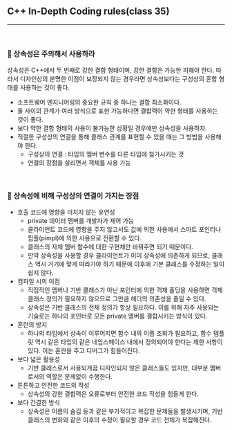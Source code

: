 ## C++ In-Depth Coding rules(class 35)

***

<br>

### :pushpin: 상속성은 주의해서 사용하라

상속성은 C++에서 두 번째로 강한 결합 형태이며, 강한 결합은 가능한 피해야 한다. 따라서 디자인상의 분명한 이점이 보장되지 않는 경우라면 상속성보다는 구성상의 혼합 형태를 사용하는 것이 좋다.

- 소프트웨어 엔지니어링의 중요한 규칙 중 하나는 결합 최소화이다.
- 둘 사이의 관계가 여러 방식으로 표현 가능하다면 결합력이 약한 형태를 사용하는 것이 좋다.
- 보다 약한 결합 형태의 사용이 불가능한 상황일 경우에만 상속성을 사용하자.
- 적절한 구성상의 연결을 통해 클래스 관계를 표현할 수 있을 때는 그 방법을 사용해야 한다.
  - 구성상의 연결 : 타입의 멤버 변수를 다른 타입에 첨가시키는 것
  - 연결의 장점을 살리면서 객체를 사용 가능

<br>

### :pushpin: 상속성에 비해 구성상의 연결이 가지는 장점

- 호출 코드에 영향을 미치지 않는 유연성
  - private 데이터 멤버를 개발자가 제어 가능
  - 클라이언트 코드에 영향을 주지 않고서도 값에 의한 사용에서 스마트 포인터나 핌플(pimpl)에 의한 사용으로 전환할 수 있다.
  - 클래스의 자체 멤버 함수에 대한 구현체만 바꿔주면 되기 때문이다.
  - 만약 상속성을 사용할 경우 클라이언트가 이미 상속성에 의존하게 되므로, 클래스 역시 거기에 맞게 따라가야 하기 때문에 이후에 기본 클래스를 수정하는 일이 쉽지 않다.
- 컴파일 시의 이점
  - 직접적인 멤버나 기반 클래스가 아닌 포인터에 의한 객체 홀딩을 사용하면 객체 클래스 정의가 필요하지 않으므로 그만큼 헤더의 의존성을 줄일 수 있다.
  - 상속성은 기반 클래스의 전체 정의가 항상 필요하다. 이를 위해 자주 사용되는 기술로는 하나의 포인터로 모든 private 멤버를 결합시키는 방식이 있다.
- 혼란의 방지
  - 하나의 타입에서 상속이 이루어지면 함수 내의 이름 조회가 필요하고, 함수 템플릿 역시 같은 타입의 같은 네임스페이스 내에서 정의되어야 한다는 제한 사항이 있다. 이는 혼란을 주고 디버그가 힘들어진다.
- 보다 넓은 활용성
  - 기반 클래스로서 사용되게끔 디자인되지 않은 클래스들도 있지만, 대부분 멤버로서의 역할은 문제없이 수행한다.
- 튼튼하고 안전한 코드의 작성
  - 상속성의 강한 결합력은 오류로부터 안전한 코드 작성을 힘들게 한다.
- 보다 간결한 방식
  - 상속성은 이름의 숨김 등과 같은 부가적이고 복잡한 문제들을 발생시키며, 기반 클래스의 변화와 같은 이후의 수정이 필요할 경우 코드 전체가 복잡해진다.